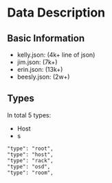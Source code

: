 # Data Description


## Basic Information
- kelly.json:  (4k+ line of json)
- jim.json:    (7k+)
- erin.json:   (13k+)
- beesly.json: (2w+)



## Types
In total 5 types: 
- Host
- s
```
"type": "root",
"type": "host",
"type": "rack",
"type": "osd",
"type": "room",

```





